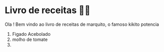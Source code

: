 # Livro de receitas :man_cook:

Ola ! Bem vindo ao livro de receitas de marquito, o famoso kikito potencia

1. Figado Acebolado
2. molho de tomate
3. 